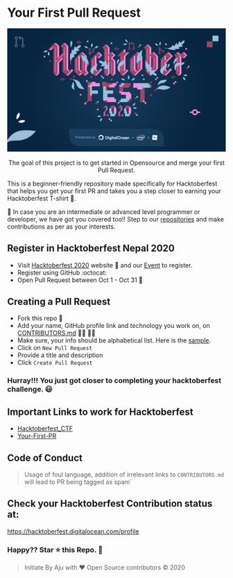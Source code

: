 # Your First Pull Request

<p align="center">
    <img src="./assets/hacktoberfest.png">
</p>

<p align="center">
    The goal of this project is to get started in Opensource and merge your first Pull Request.
</p>

This is a beginner-friendly repository made specifically for Hacktoberfest that helps you get your first PR and takes you a step closer to earning your Hacktoberfest T-shirt 👕.

🎯 In case you are an intermediate or advanced level programmer or developer, we have got you covered too!! Step to our <a href="https://github.com/Hacktoberfest-Nepal" target="blank"> repositories</a> and make contributions as per as your interests.

## Register in Hacktoberfest Nepal 2020

- Visit [Hacktoberfest 2020](https://hacktoberfest.digitalocean.com) website 🎃 and our [Event](https://organize.mlh.io/participants/events/4462-hacktoberfest-nepal-meetup) to register.
- Register using GitHub :octocat:
- Open Pull Request between Oct 1 - Oct 31 🚀

## Creating a Pull Request

- Fork this repo 🍴
- Add your name, GitHub profile link and technology you work on, on [CONTRIBUTORS.md](./CONTRIBUTORS.md) 🙋‍♀️ 🙋‍♂️ <br>
- Make sure, your info should be alphabetical list. Here is the [sample](./assets/example.png).
- Click on `New Pull Request`
- Provide a title and description
- Click `Create Pull Request`

### Hurray!!! You just got closer to completing your hacktoberfest challenge. 😃

## Important Links to work for Hacktoberfest

- [Hacktoberfest_CTF](https://github.com/Hacktoberfest-Nepal/Hacktoberfest_CTF)
- [Your-First-PR](https://github.com/Hacktoberfest-Nepal/Your-First-PR)

## Code of Conduct

> Usage of foul language, addition of irrelevant links to `CONTRIBUTORS.md` will lead to PR being tagged as spam`

## Check your Hacktoberfest Contribution status at:

<a href="https://hacktoberfest.digitalocean.com/profile" target="blank">https://hacktoberfest.digitalocean.com/profile</a>

### Happy?? Star ⭐ this Repo. 🤩

> Initiate By Aju with ❤️
> Open Source contributors &copy; 2020
